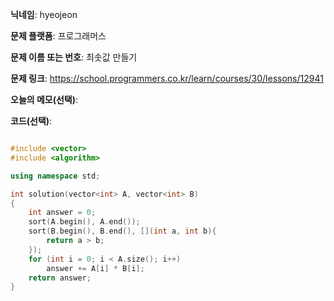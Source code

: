 **닉네임**: hyeojeon

**문제 플랫폼**: 프로그래머스

**문제 이름 또는 번호**: 최솟값 만들기

**문제 링크**: https://school.programmers.co.kr/learn/courses/30/lessons/12941

**오늘의 메모(선택)**: 

**코드(선택)**:

```cpp

#include <vector>
#include <algorithm>

using namespace std;

int solution(vector<int> A, vector<int> B)
{
    int answer = 0;
    sort(A.begin(), A.end());
    sort(B.begin(), B.end(), [](int a, int b){
        return a > b;
    });
    for (int i = 0; i < A.size(); i++)
        answer += A[i] * B[i];
    return answer;
}

```
